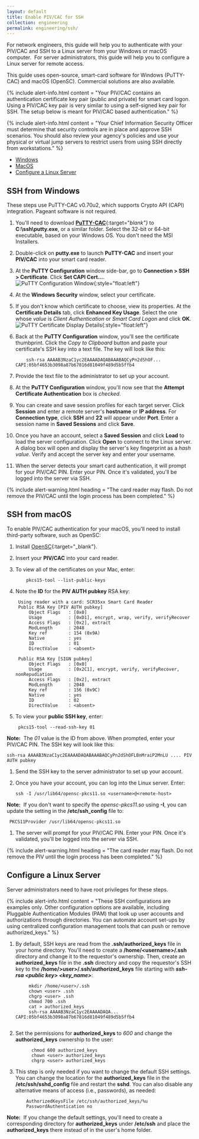 ```yaml
---
layout: default
title: Enable PIV/CAC for SSH
collection: engineering
permalink: engineering/ssh/
---
```


For network engineers, this guide will help you to authenticate with your PIV/CAC and SSH to a Linux server from your Windows or macOS computer.&nbsp;&nbsp;For server administrators, this guide will help you to configure a Linux server for remote access.

This guide uses open-source, smart-card software for Windows (PuTTY-CAC) and macOS (OpenSC). Commercial solutions are also available.

{% include alert-info.html content = "Your PIV/CAC contains an authentication certificate key pair (public and private) for smart card logon. Using a PIV/CAC key pair is very similar to using a self-signed key pair for SSH. The setup below is meant for PIV/CAC based authentication." %}

{% include alert-info.html content = "Your Chief Information Security Officer must determine that security controls are in place and approve SSH scenarios. You should also review your agency's policies and use your physical or virtual jump servers to restrict users from using SSH directly from workstations." %} 

- [Windows](#ssh-from-windows) 
- [MacOS](#ssh-from-macos)
- [Configure a Linux Server](#configure-a-linux-server)

## SSH from Windows

These steps use PuTTY-CAC v0.70u2, which supports Crypto API (CAPI) integration. Pageant software is not required.

1. You'll need to download [**PuTTY-CAC**](https://www.github.com/NoMoreFood/putty-cac/releases){:target="_blank"}_ to **C:\ssh\putty.exe**, or a similar folder. Select the 32-bit or 64-bit executable, based on your Windows OS. You don't need the MSI Installers. 
1. Double-click on **putty.exe** to launch **PuTTY-CAC** and insert your **PIV/CAC** into your smart card reader.
1. At the **PuTTY Configuration** window side-bar, go to **Connection &gt; SSH &gt; Certificate**. Click **Set CAPI Cert...**.  
![PuTTY Configuration Window]({{site.baseurl}}/img/ssh-putty-cac-1.png){:style="float:left"}  
1. At the **Windows Security** window, select your certificate.   
1. If you don't know which certificate to choose, view its properties. At the **Certificate Details** tab, click **Enhanced Key Usage**. Select the one whose _value_ is _Client Authentication_ or _Smart Card Logon_ and click **OK**.  
![PuTTY Certificate Display Details]({{site.baseurl}}/img/ssh-putty-cac-2.png){:style="float:left"}  
1. Back at the **PuTTY Configuration** window, you'll see the certificate thumbprint. Click the _Copy to Clipboard_ button and paste your certificate's SSH key into a text file. The key will look like this:

    ```
        ssh-rsa AAAAB3NzaC1yc2EAAAADAQABAAABAQCyPn2dShOF... CAPI:05bf4653b3098a87b67816d81049f489d5b5ffb4
    ```    
1. Provide the text file to the administrator to set up your account. 
1. At the **PuTTY Configuration** window, you'll now see that the **Attempt Certificate Authentication** box is _checked_.
1. You can create and save session profiles for each target server. Click **Session** and enter a remote server's **hostname** or **IP address**. For **Connection type**, click **SSH** and **22** will appear under **Port**. Enter a session name in **Saved Sessions** and click **Save**. 
1. Once you have an account, select a **Saved Session** and click **Load** to load the server configuration. Click **Open** to connect to the Linux server. A dialog box will open and display the server's key fingerprint as a _hash value_. Verify and accept the server key and enter your username.
1. When the server detects your smart card authentication, it will prompt for your PIV/CAC PIN. Enter your PIN. Once it's validated, you'll be logged into the server via SSH.

{% include alert-warning.html heading = "The card reader may flash. Do not remove the PIV/CAC until the login process has been completed." %}

## SSH from macOS

To enable PIV/CAC authentication for your macOS, you'll need to install third-party software, such as OpenSC:  

1. Install [OpenSC](https://www.github.com/OpenSC/OpenSC/wiki/Download-latest-OpenSC-stable-release){:target="_blank"}. 
1. Insert your **PIV/CAC** into your card reader.
1. To view all of the certificates on your Mac, enter:

    ```
	    pkcs15-tool --list-public-keys
    ```  

1. Note the **ID** for the **PIV AUTH pubkey** RSA key:

   ```
	Using reader with a card: SCR35xx Smart Card Reader
	Public RSA Key [PIV AUTH pubkey]
		Object Flags   : [0x0]
		Usage          : [0xD1], encrypt, wrap, verify, verifyRecover
		Access Flags   : [0x2], extract
		ModLength      : 2048
		Key ref        : 154 (0x9A)
		Native         : yes
		ID             : 01
		DirectValue    : <absent>

	Public RSA Key [SIGN pubkey]
		Object Flags   : [0x0]
		Usage          : [0x2C1], encrypt, verify, verifyRecover, nonRepudiation
		Access Flags   : [0x2], extract
		ModLength      : 2048
		Key ref        : 156 (0x9C)
		Native         : yes
		ID             : 02
		DirectValue    : <absent>
   ```  

1. To view your **public SSH key**, enter: 

   ```
	pkcs15-tool --read-ssh-key 01
   ```  
**Note:**&nbsp;&nbsp;The _01_ value is the ID from above. When prompted, enter your PIV/CAC PIN. The SSH key will look like this:  

   ```
   ssh-rsa AAAAB3NzaC1yc2EAAAADAQABAAABAQCyPn2dShOFLBnMraiP2MnLU .... PIV AUTH pubkey
   ```    
    
1. Send the SSH key to the server administrator to set up your account.
1. Once you have your account, you can log into the Linux server. Enter: 

    ```
	ssh -I /usr/lib64/opensc-pkcs11.so <username>@<remote-host>  
    ```  
**Note:**&nbsp;&nbsp;If you don't want to specify the _opensc-pkcs11.so_ using **-I**, you can update the setting in the **/etc/ssh_config** file to:  

   ```
	PKCS11Provider /usr/lib64/opensc-pkcs11.so
   ```  

1. The server will prompt for your PIV/CAC PIN. Enter your PIN. Once it's validated, you'll be logged into the server via SSH.

{% include alert-warning.html heading = "The card reader may flash. Do not remove the PIV until the login process has been completed." %}

## Configure a Linux Server

Server administrators need to have root privileges for these steps. 

{% include alert-info.html content = "These SSH configurations are examples only. Other configuration options are available, including Pluggable Authentication Modules (PAM) that look up user accounts and authorizations through directories. You can automate account set-ups by using centralized configuration management tools that can push or remove authorized_keys." %}

1. By default, SSH keys are read from the **.ssh/authorized_keys** file in your home directory. You'll need to create a **/home/&lt;username&gt;/.ssh** directory and change it to the requestor's ownership. Then, create an **authorized_keys** file in the **.ssh** directory and copy the requestor's SSH key to the **/home/&gt;user&gt;/.ssh/authorized_keys** file starting with **_ssh-rsa &lt;public key&gt; &lt;key_name&gt;_**:

   ```
	    mkdir /home/<user>/.ssh
	    chown <user> .ssh
	    chgrp <user> .ssh
	    chmod 700 .ssh
	    cat > authorized_keys 
	    ssh-rsa AAAAB3NzaC1yc2EAAAADAQA... CAPI:05bf4653b3098a87b67816d81049f489d5b5ffb4
	    
   ```

1. Set the permissions for **authorized_keys** to _600_ and change the **authorized_keys** ownership to the user:

   ```
	     chmod 600 authorized_keys
	     chown <user> authorized_keys
	     chgrp <user> authorized_keys
   ```
   
1. This step is only needed if you want to change the default SSH settings. You can change the location for the **authorized_keys** file in the **/etc/ssh/sshd_config** file and restart the **sshd**. You can also disable any alternative means of access (i.e., passwords), as needed:

   ```
	   AuthorizedKeysFile /etc/ssh/authorized_keys/%u  
	   PasswordAuthentication no
   ```
**Note:**&nbsp;&nbsp;If you change the default settings, you'll need to create a corresponding directory for **authorized_keys** under **/etc/ssh** and place the **authorized_keys** there instead of in the user's home folder.
